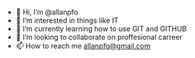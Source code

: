 - 👋 Hi, I’m @allanpfo
- 👀 I’m interested in things like IT
- 🌱 I’m currently learning how to use GIT and GITHUB
- 💞️ I’m looking to collaborate on proffesional carreer
- 📫 How to reach me allanpfo@gmail.com

<!---
allanpfo/allanpfo is a ✨ special ✨ repository because its `README.md` (this file) appears on your GitHub profile.
You can click the Preview link to take a look at your changes.
--->

